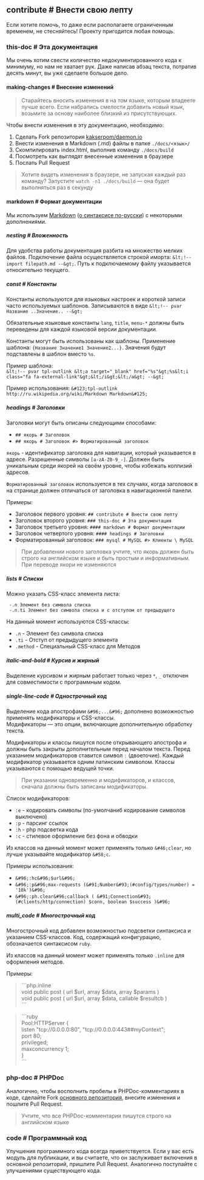 ## contribute # Внести свою лепту

Если хотите помочь, то даже если располагаете ограниченным временем, не стесняйтесь!
Проекту пригодится любая помощь. 

### this-doc # Эта документация

Мы очень хотим свести количество недокументированного кода к минимуму, но нам не хватает рук.
Даже написав абзац текста, потратив десять минут, вы уже сделаете большое дело.


#### making-changes # Внесение изменений

> Старайтесь вносить изменения в на том языке, которым владеете лучше всего.
> Если набрались смелости добавить новый язык, возьмите за основу наиболее близкий из присутствующих.

Чтобы внести изменения в эту документацию, необходимо:

 1. Сделать Fork репозитория [kakserpom/daemon.io](https://github.com/kakserpom/daemon.io)
 2. Внести изменения в Markdown (.md) файлы в папке `./docs/<язык>/`
 3. Скомпилировать index.html, выполнив команду `./docs/build`
 4. Посмотреть как выглядят внесенные изменения в браузере
 5. Послать Pull Request

> Хотите видеть изменения в браузере, не запуская каждый раз команду?
> Запустите `watch -n1 ./docs/build` — она будет выполняться раз в секунду

#### markdown # Формат документации
Мы используем [Markdown](http://ru.wikipedia.org/wiki/Markdown) ([о синтаксисе по-русски](http://rukeba.com/by-the-way/markdown-sintaksis-po-russki/)) с некоторыми дополнениями.

##### nesting # Вложенность

Для удобства работы документация разбита на множество мелких файлов.
Подключение файла осуществляется строкой иморта: `&lt;!-- import filepath.md --&gt;`.
Путь к подключаемому файлу указывается относительно текущего.

##### const # Константы

Константы используются для языковых настроек и короткой записи часто используемых шаблонов.
Записываются в виде `&lt;!-- pvar Название ..Значение.. --&gt;`

Обязательные языковые константы `lang`, `title`, `menu-*` должны быть переведены для каждой языковой версии документации.

Константы могут быть использованы как шаблоны. Применение шаблона: `{Название Значение1 Значение2...}`. Значения будут подставлены в шаблон вместо `%s`.

Пример шаблона:  
`&lt;!-- pvar tpl-outlink &lt;a target="_blank" href="%s"&gt;%s&lt;i class="fa fa-external-link"&gt;&lt;/i&gt;&lt;/a&gt; --&gt;`

Пример использования:
`&#123;tpl-outlink http://ru.wikipedia.org/wiki/Markdown Markdown&#125;`

##### headings # Заголовки
Заголовки могут быть описаны следующими способами:

 - `## якорь # Заголовок`
 - `## якорь # Заголовок #> Форматированный заголовок`

`якорь` - идентификатор заголовка для навигации, который указывается в адресе. Разрешенные символы `[a-zA-Z0-9_-]`. Должен быть уникальным среди якорей на своём уровне, чтобы избежать коллизий адресов.

`Форматированный заголовок` используется в тех случаях, когда заголовок в на странице должен отличаться от заголовка в навигационной панели.

Примеры:

 - Заголовок первого уровня: `## contribute # Внести свою лепту`
 - Заголовок второго уровня: `### this-doc # Эта документация`
 - Заголовок третьего уровня: `#### markdown # Формат документации`
 - Заголовок четвертого уровня: `#### headings # Заголовки`
 - Форматированный заголовок: `### mysql # MySQL #> Клиенты \ MySQL`

> При добавлении нового заголовка учтите, что якорь должен быть строго на английском языке и быть простым и информативным. При переводе якори не изменяются

##### lists # Списки

Можно указать CSS-класс элемента листа:

```
 -.n Элемент без символа списка
 -.n.ti Элемент без символа списка и с отступом от предыдущего
```

На данный момент используются CSS-классы:

 - `.n` - Элемент без символа списка
 - `.ti` - Отступ от предыдущего элемента
 - `.method` - Специальный CSS-класс для Методов

##### italic-and-bold # Курсив и жирный

Выделение курсивом и жирным работает только через `*`, `_` отключен для совместимости с программным кодом.

##### single-line-code # Однострочный код

Выделение кода апострофами `&#96;...&#96;` дополнено возможностью применять модификаторы и CSS-классы.  
Модификаторы — это опции, включающие дополнительную обработку текста.

Модификаторы и классы пишутся после открывающего апострофа и должны быть закрыты дополнительным перед началом текста. Перед указанием модификаторов ставится символ `:` (двоеточие). Каждый модификатор указывается одним латинским символом. Классы указываются с помощью ведущей точки.

> При указании одновременно и модификаторов, и классов, сначала должны быть записаны модификаторы.

Список модификаторов:

 - `:e` - кодировать символы (по-умолчаниб кодирование символов выключено)
 - `:p` - парсинг ссылок
 - `:h` - php подсветка кода
 - `:c` - стилевое оформление без фона и обводки

Из классов на данный момент может применять только `&#46;clear`, но лучше указывайте модификатор `&#58;c`.

Примеры использования:

 - `&#96;:hc&#96;$url&#96;`
 - `&#96;:p&#96;max-requests (&#91;Number&#93;(#config/types/number) = '10k')&#96;`
 - `&#96;:ph.clear&#96;callback ( &#91;Connection&#93;(#clients/http/connection) $conn, boolean $success )&#96;`

##### multi_code # Многострочный код

Многострочный код добавлен возможностью подсветки синтаксиса и указанием CSS-классов.
Код, содержащий конфигурацию, обозначается синтаксисом `ruby`.

Из классов на данный момент может применять только `.inline` для оформления методов.

Примеры:

> &#96;&#96;&#96;php.inline  
> void public post ( url $url, array $data, array $params )  
> void public post ( url $url, array $data, callable $resultcb )  
> &#96;&#96;&#96;

> &#96;&#96;&#96;ruby  
> Pool:HTTPServer {  
>     listen "tcp://0.0.0.0:80", "tcp://0.0.0.0:443##myContext";  
>     port 80;  
>     privileged;  
>     maxconcurrency 1;  
> }  
> &#96;&#96;&#96;

### php-doc # PHPDoc

Аналогично, чтобы восполнить пробелы в PHPDoc-комментариях в коде, сделайте Fork [основного репозитория](https://github.com/kakserpom/phpdaemon), внесите изменения и пошлите Pull Request.

> Учтите, что все PHPDoc-комментарии пишутся строго на английском языке

### code # Программный код

Улучшения программного кода всегда приветствуется. Если у вас есть модуль для публикации, и вы считаете, что он заслуживает включения в основной репозиторий, пришлите Pull Request. Аналогично поступайте с улучшениями существующего кода.